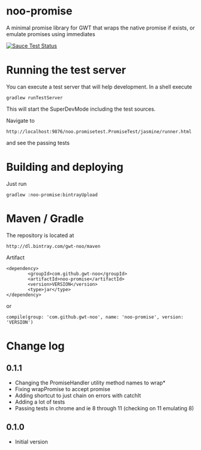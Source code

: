 noo-promise
===========

A minimal promise library for GWT that wraps the native promise if exists, or emulate promises using immediates

[![Sauce Test Status](https://saucelabs.com/browser-matrix/promise.svg)](https://saucelabs.com/u/promise)

Running the test server
=======================
You can execute a test server that will help development. In a shell execute
```Shell
gradlew runTestServer
```

This will start the SuperDevMode including the test sources.

Navigate to
```
http://localhost:9876/noo.promisetest.PromiseTest/jasmine/runner.html
```
and see the passing tests

# Building and deploying

Just run
```Shell
gradlew :noo-promise:bintrayUpload
```

# Maven / Gradle

The repository is located at
```
http://dl.bintray.com/gwt-noo/maven
```

Artifact
```
<dependency>
        <groupId>com.github.gwt-noo</groupId>
        <artifactId>noo-promise</artifactId>
        <version>VERSION</version>
        <type>jar</type>
</dependency>
```
or
```
compile(group: 'com.github.gwt-noo', name: 'noo-promise', version: 'VERSION')
```

# Change log

## 0.1.1
 - Changing the PromiseHandler utility method names to wrap*
 - Fixing wrapPromise to accept promise
 - Adding shortcut to just chain on errors with catchIt
 - Adding a lot of tests
 - Passing tests in chrome and ie 8 through 11 (checking on 11 emulating 8)

## 0.1.0
 - Initial version
